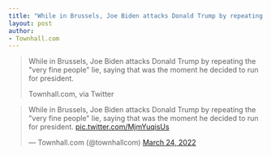 ```yaml
---
title: "While in Brussels, Joe Biden attacks Donald Trump by repeating the 'very fine people' lie, saying that was the moment he decided to run for president."
layout: post
author:
- Townhall.com
---
```


> While in Brussels, Joe Biden attacks Donald Trump by repeating the "very fine people" lie, saying that was the moment he decided to run for president.
>
> Townhall.com, via Twitter

<blockquote class="twitter-tweet"><p lang="en" dir="ltr">While in Brussels, Joe Biden attacks Donald Trump by repeating the &quot;very fine people&quot; lie, saying that was the moment he decided to run for president. <a href="https://t.co/MjmYuqisUs">pic.twitter.com/MjmYuqisUs</a></p>&mdash; Townhall.com (@townhallcom) <a href="https://twitter.com/townhallcom/status/1507052971976273921?ref_src=twsrc%5Etfw">March 24, 2022</a></blockquote> <script async src="https://platform.twitter.com/widgets.js" charset="utf-8"></script>
